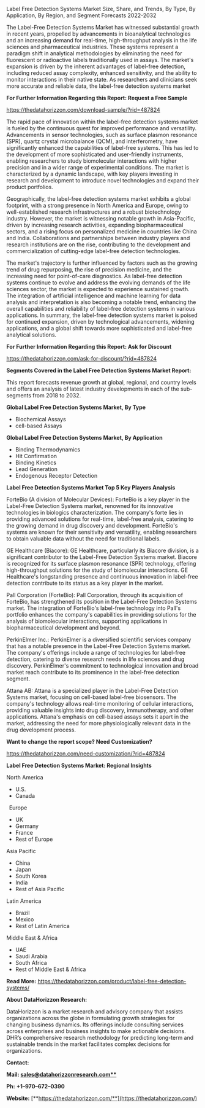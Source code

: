 ﻿Label Free Detection Systems Market Size, Share, and Trends, By Type, By Application, By Region, and Segment Forecasts 2022-2032

The Label-Free Detection Systems Market has witnessed substantial growth in recent years, propelled by advancements in bioanalytical technologies and an increasing demand for real-time, high-throughput analysis in the life sciences and pharmaceutical industries. These systems represent a paradigm shift in analytical methodologies by eliminating the need for fluorescent or radioactive labels traditionally used in assays. The market's expansion is driven by the inherent advantages of label-free detection, including reduced assay complexity, enhanced sensitivity, and the ability to monitor interactions in their native state. As researchers and clinicians seek more accurate and reliable data, the label-free detection systems market

**For Further Information Regarding this Report: Request a Free Sample**	

<https://thedatahorizzon.com/download-sample/?rid=487824>

The rapid pace of innovation within the label-free detection systems market is fueled by the continuous quest for improved performance and versatility. Advancements in sensor technologies, such as surface plasmon resonance (SPR), quartz crystal microbalance (QCM), and interferometry, have significantly enhanced the capabilities of label-free systems. This has led to the development of more sophisticated and user-friendly instruments, enabling researchers to study biomolecular interactions with higher precision and in a wider range of experimental conditions. The market is characterized by a dynamic landscape, with key players investing in research and development to introduce novel technologies and expand their product portfolios.

Geographically, the label-free detection systems market exhibits a global footprint, with a strong presence in North America and Europe, owing to well-established research infrastructures and a robust biotechnology industry. However, the market is witnessing notable growth in Asia-Pacific, driven by increasing research activities, expanding biopharmaceutical sectors, and a rising focus on personalized medicine in countries like China and India. Collaborations and partnerships between industry players and research institutions are on the rise, contributing to the development and commercialization of cutting-edge label-free detection technologies.

The market's trajectory is further influenced by factors such as the growing trend of drug repurposing, the rise of precision medicine, and the increasing need for point-of-care diagnostics. As label-free detection systems continue to evolve and address the evolving demands of the life sciences sector, the market is expected to experience sustained growth. The integration of artificial intelligence and machine learning for data analysis and interpretation is also becoming a notable trend, enhancing the overall capabilities and reliability of label-free detection systems in various applications. In summary, the label-free detection systems market is poised for continued expansion, driven by technological advancements, widening applications, and a global shift towards more sophisticated and label-free analytical solutions.

**For Further Information Regarding this Report: Ask for Discount**	

<https://thedatahorizzon.com/ask-for-discount/?rid=487824>

**Segments Covered in the Label Free Detection Systems Market Report:**

This report forecasts revenue growth at global, regional, and country levels and offers an analysis of latest industry developments in each of the sub-segments from 2018 to 2032.

**Global Label Free Detection Systems Market, By Type**

- Biochemical Assays
- cell-based Assays

**Global Label Free Detection Systems Market, By Application**

- Binding Thermodynamics
- Hit Confirmation
- Binding Kinetics
- Lead Generation
- Endogenous Receptor Detection

**Label Free Detection Systems Market Top 5 Key Players Analysis**

ForteBio (A division of Molecular Devices): ForteBio is a key player in the Label-Free Detection Systems market, renowned for its innovative technologies in biologics characterization. The company's forte lies in providing advanced solutions for real-time, label-free analysis, catering to the growing demand in drug discovery and development. ForteBio's systems are known for their sensitivity and versatility, enabling researchers to obtain valuable data without the need for traditional labels.

GE Healthcare (Biacore): GE Healthcare, particularly its Biacore division, is a significant contributor to the Label-Free Detection Systems market. Biacore is recognized for its surface plasmon resonance (SPR) technology, offering high-throughput solutions for the study of biomolecular interactions. GE Healthcare's longstanding presence and continuous innovation in label-free detection contribute to its status as a key player in the market.

Pall Corporation (ForteBio): Pall Corporation, through its acquisition of ForteBio, has strengthened its position in the Label-Free Detection Systems market. The integration of ForteBio's label-free technology into Pall's portfolio enhances the company's capabilities in providing solutions for the analysis of biomolecular interactions, supporting applications in biopharmaceutical development and beyond.

PerkinElmer Inc.: PerkinElmer is a diversified scientific services company that has a notable presence in the Label-Free Detection Systems market. The company's offerings include a range of technologies for label-free detection, catering to diverse research needs in life sciences and drug discovery. PerkinElmer's commitment to technological innovation and broad market reach contribute to its prominence in the label-free detection segment.

Attana AB: Attana is a specialized player in the Label-Free Detection Systems market, focusing on cell-based label-free biosensors. The company's technology allows real-time monitoring of cellular interactions, providing valuable insights into drug discovery, immunotherapy, and other applications. Attana's emphasis on cell-based assays sets it apart in the market, addressing the need for more physiologically relevant data in the drug development process.

**Want to change the report scope? Need Customization?**

<https://thedatahorizzon.com/need-customization/?rid=487824>

**Label Free Detection Systems Market: Regional Insights**

North America

- U.S.
- Canada

` `Europe

- UK
- Germany
- France
- Rest of Europe

Asia Pacific	

- China
- Japan
- South Korea
- India
- Rest of Asia Pacific

Latin America

- Brazil
- Mexico
- Rest of Latin America

Middle East & Africa

- UAE
- Saudi Arabia
- South Africa
- Rest of Middle East & Africa

**Read More:** <https://thedatahorizzon.com/product/label-free-detection-systems/>

**About DataHorizzon Research:**

DataHorizzon is a market research and advisory company that assists organizations across the globe in formulating growth strategies for changing business dynamics. Its offerings include consulting services across enterprises and business insights to make actionable decisions. DHR’s comprehensive research methodology for predicting long-term and sustainable trends in the market facilitates complex decisions for organizations.

**Contact:**

**Mail: [sales@datahorizzonresearch.com**](mailto:sales@datahorizzonresearch.com)**

**Ph:** **+1–970–672–0390**

**Website:** [**https://thedatahorizzon.com/**](https://thedatahorizzon.com/)


